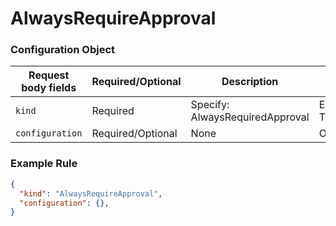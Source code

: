 # AlwaysRequireApproval

### Configuration Object

<table><thead><tr><th width="199">Request body fields</th><th width="185">Required/Optional</th><th width="218">Description</th><th>Type</th></tr></thead><tbody><tr><td><code>kind</code></td><td>Required</td><td>Specify: AlwaysRequiredApproval</td><td>Enumerated Type</td></tr><tr><td><code>configuration</code></td><td>Required/Optional</td><td>None</td><td>Object</td></tr></tbody></table>

### Example Rule <a href="#request-example.1" id="request-example.1"></a>

```json
{
  "kind": "AlwaysRequireApproval",
  "configuration": {},
}
```
